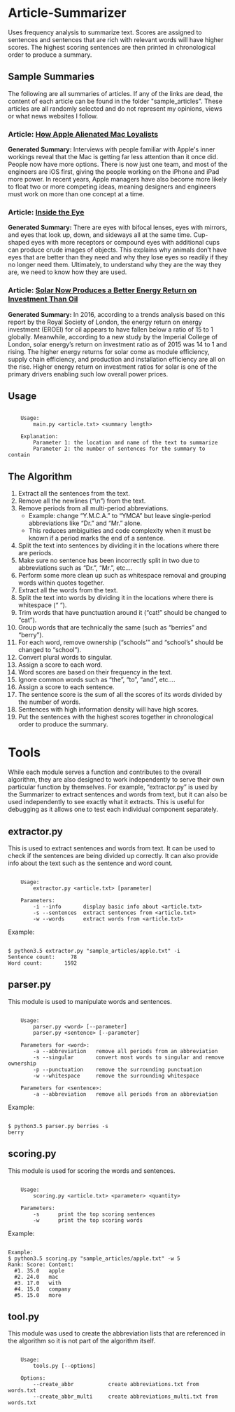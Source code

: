 # Article-Summarizer
Uses frequency analysis to summarize text. Scores are assigned to sentences and sentences that are rich with relevant words will have higher scores. The highest scoring sentences are then printed in chronological order to produce a summary.

## Sample Summaries

The following are all summaries of articles. If any of the links are dead, the content of each article can be found in the folder "sample_articles". These articles are all randomly selected and do not represent my opinions, views or what news websites I follow.

### Article: [How Apple Alienated Mac Loyalists](https://www.bloomberg.com/news/articles/2016-12-20/how-apple-alienated-mac-loyalists)
**Generated Summary:** Interviews with people familiar with Apple's inner workings reveal that the Mac is getting far less attention than it once did. People now have more options. There is now just one team, and most of the engineers are iOS first, giving the people working on the iPhone and iPad more power. In recent years, Apple managers have also become more likely to float two or more competing ideas, meaning designers and engineers must work on more than one concept at a time.

### Article: [Inside the Eye](http://ngm.nationalgeographic.com/2016/02/evolution-of-eyes-text)
**Generated Summary:** There are eyes with bifocal lenses, eyes with mirrors, and eyes that look up, down, and sideways all at the same time. Cup-shaped eyes with more receptors or compound eyes with additional cups can produce crude images of objects. This explains why animals don’t have eyes that are better than they need and why they lose eyes so readily if they no longer need them. Ultimately, to understand why they are the way they are, we need to know how they are used.

### Article: [Solar Now Produces a Better Energy Return on Investment Than Oil](https://robertscribbler.com/2016/12/19/solar-now-produces-a-better-energy-return-on-investment-than-oil/)
**Generated Summary:** In 2016, according to a trends analysis based on this report by the Royal Society of London, the energy return on energy investment (EROEI) for oil appears to have fallen below a ratio of 15 to 1 globally. Meanwhile, according to a new study by the Imperial College of London, solar energy’s return on investment ratio as of 2015 was 14 to 1 and rising. The higher energy returns for solar come as module efficiency, supply chain efficiency, and production and installation efficiency are all on the rise. Higher energy return on investment ratios for solar is one of the primary drivers enabling such low overall power prices.

## Usage
```

    Usage:
        main.py <article.txt> <summary length>

    Explanation:
        Parameter 1: the location and name of the text to summarize
        Parameter 2: the number of sentences for the summary to contain

```

## The Algorithm
1. Extract all the sentences from the text.
 1. Remove all the newlines (“\n”) from the text.
 2. Remove periods from all multi-period abbreviations.
    - Example: change “Y.M.C.A.” to “YMCA” but leave single-period abbreviations like “Dr.” and “Mr.” alone.
    - This reduces ambiguities and code complexity when it must be known if a period marks the end of a sentence.
 3. Split the text into sentences by dividing it in the locations where there are periods.
 4. Make sure no sentence has been incorrectly split in two due to abbreviations such as “Dr.”, “Mr.”, etc….
 5. Perform some more clean up such as whitespace removal and grouping words within quotes together.
2. Extract all the words from the text.
 1. Split the text into words by dividing it in the locations where there is whitespace (“ “).
 2. Trim words that have punctuation around it (“cat!” should be changed to “cat”).
 3. Group words that are technically the same (such as “berries” and “berry”).
 4. For each word, remove ownership (“schools’” and “school’s” should be changed to “school”).
 5. Convert plural words to singular.
3. Assign a score to each word.
 1. Word scores are based on their frequency in the text.
 2. Ignore common words such as “the”, “to”, “and”, etc….
4. Assign a score to each sentence.
 1. The sentence score is the sum of all the scores of its words divided by the number of words.
 2. Sentences with high information density will have high scores.
5. Put the sentences with the highest scores together in chronological order to produce the summary.

# Tools
While each module serves a function and contributes to the overall algorithm, they are also designed to work independently to serve their own particular function by themselves. For example, “extractor.py” is used by the Summarizer to extract sentences and words from text, but it can also be used independently to see exactly what it extracts. This is useful for debugging as it allows one to test each individual component separately.

## extractor.py
This is used to extract sentences and words from text. It can be used to check if the sentences are being divided up correctly. It can also provide info about the text such as the sentence and word count.

```

    Usage:
        extractor.py <article.txt> [parameter]

    Parameters:
        -i --info       display basic info about <article.txt>
        -s --sentences  extract sentences from <article.txt>
        -w --words      extract words from <article.txt>

```

Example:

```

$ python3.5 extractor.py "sample_articles/apple.txt" -i
Sentence count:     78
Word count:       1592

```

## parser.py
This module is used to manipulate words and sentences.

```

    Usage:
        parser.py <word> [--parameter]
        parser.py <sentence> [--parameter]

    Parameters for <word>:
        -a --abbreviation   remove all periods from an abbreviation
        -s --singular       convert most words to singular and remove ownership
        -p --punctuation    remove the surrounding punctuation
        -w --whitespace     remove the surrounding whitespace

    Parameters for <sentence>:
        -a --abbreviation   remove all periods from an abbreviation

```

Example:

```

$ python3.5 parser.py berries -s
berry

```

## scoring.py
This module is used for scoring the words and sentences.

```

    Usage:
        scoring.py <article.txt> <parameter> <quantity>

    Parameters:
        -s      print the top scoring sentences
        -w      print the top scoring words

```

Example:

```

Example:
$ python3.5 scoring.py "sample_articles/apple.txt" -w 5
Rank: Score: Content:  
  #1. 35.0   apple     
  #2. 24.0   mac       
  #3. 17.0   with      
  #4. 15.0   company   
  #5. 15.0   more  

```

## tool.py
This module was used to create the abbreviation lists that are referenced in the algorithm so it is not part of the algorithm itself.

```

    Usage:
        tools.py [--options]

    Options:
        --create_abbr           create abbreviations.txt from words.txt
        --create_abbr_multi     create abbreviations_multi.txt from words.txt

```
